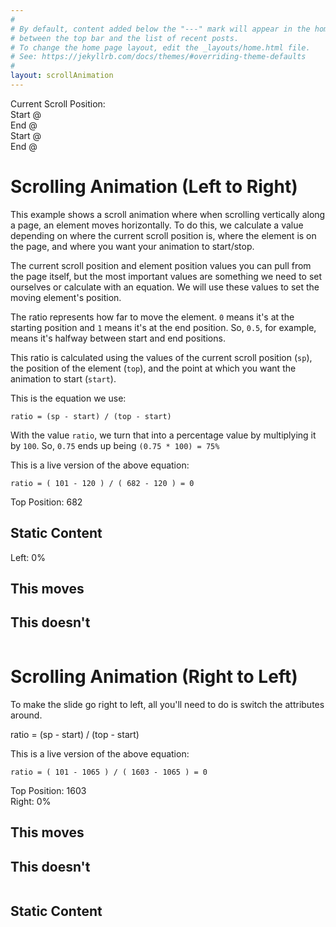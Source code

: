 ```yaml
---
#
# By default, content added below the "---" mark will appear in the home page
# between the top bar and the list of recent posts.
# To change the home page layout, edit the _layouts/home.html file.
# See: https://jekyllrb.com/docs/themes/#overriding-theme-defaults
#
layout: scrollAnimation
---
```


<div class="scroll-data flex-row flex-m-space-between flex-c-center">
    Current Scroll Position:<span id="scrollPosition"></span>
</div>

<div class="start-data-ltr">
    <i class="fa fa-arrow-up"></i>Start @ <span id="startPositionLTR"></span>
</div>

<div class="end-data-ltr">
    <i class="fa fa-arrow-up"></i>End @ <span id="endPositionLTR"></span>
</div>

<div class="start-data-rtl">
    <i class="fa fa-arrow-up"></i>Start @ <span id="startPositionRTL"></span>
</div>

<div class="end-data-rtl">
    <i class="fa fa-arrow-up"></i>End @ <span id="endPositionRTL"></span>
</div>

<div id="scrollAnimationLTR">
    <h1>Scrolling Animation (Left to Right)</h1>
    <div class="content">
        <p>This example shows a scroll animation where when scrolling vertically along a page, an element moves horizontally. To do this, we calculate a value depending on where the current scroll position is, where the element is on the page, and where you want your animation to start/stop.</p>
        <p>The current scroll position and element position values you can pull from the page itself, but the most important values are something we need to set ourselves or calculate with an equation. We will use these values to set the moving element's position.</p>
        <p>The ratio represents how far to move the element. <code>0</code> means it's at the starting position and <code>1</code> means it's at the end position. So, <code>0.5</code>, for example, means it's halfway between start and end positions.</p>
        <p>This ratio is calculated using the values of the current scroll position (<code>sp</code>), the position of the element (<code>top</code>), and the point at which you want the animation to start (<code>start</code>).</p>
        <p class="mb0">This is the equation we use:</p>
        <p><code>ratio = (sp - start) / (top - start)</code></p>
        <p>With the value <code>ratio</code>, we turn that into a percentage value by multiplying it by <code>100</code>. So, <code>0.75</code> ends up being <code>(0.75 * 100) = 75%</code></p>
    </div>
    <div class="mask-data">
        <p class="mb0">This is a live version of the above equation:</p>
        <p><code><span id="maskData">ratio = ( 101 - 120 ) / ( 682 - 120 ) = 0</span></code></p>
    </div>
    <div class="scroll-animation">
        <div class="content flex-row flex-c-center flex-m-space-between">
            <div class="position-data">Top Position: <span id="topPosition">682</span></div>
            <div class="column u-text-center flex-col flex-m-center">
                <h2>Static Content</h2>
            </div>
            <div class="column u-text-center flex-col flex-m-center">
                <div id="mask" style="left: 0%;">
                    <div class="left-data">
                        Left: <span id="leftData">0%</span> <i class="fa fa-arrow-right"></i>
                    </div>
                    <h2>This moves</h2>
                </div>
                <h2>This doesn't</h2>
            </div>
        </div>
    </div>
</div>

<div id="scrollAnimationRTL">
    <h1>Scrolling Animation (Right to Left)</h1>
    <div class="mask-data">
        <p>To make the slide go right to left, all you'll need to do is switch the attributes around.</p>
        <p>ratio = (sp - start) / (top - start)</p>
        <p class="mb0">This is a live version of the above equation:</p>
        <p><code><span id="maskData">ratio = ( 101 - 1065 ) / ( 1603 - 1065 ) = 0</span></code></p>
    </div>
    <div class="scroll-animation">
        <div class="content flex-row flex-c-center flex-m-space-between">
            <div class="position-data">Top Position: <span id="topPosition">1603</span></div>
            <div class="column u-text-center flex-col flex-m-center">
                <div id="mask" style="right: 0%;">
                    <div class="right-data">
                        <i class="fa fa-arrow-left"></i> Right: <span id="rightData">0%</span>
                    </div>
                    <h2>This moves</h2>
                </div>
                <h2>This doesn't</h2>
            </div>
            <div class="column u-text-center flex-col flex-m-center">
                <h2>Static Content</h2>
            </div>
        </div>
    </div>
</div>
